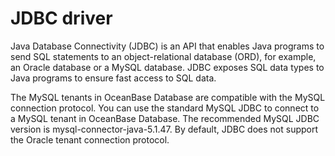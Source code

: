 JDBC driver 
================================



Java Database Connectivity (JDBC) is an API that enables Java programs to send SQL statements to an object-relational database (ORD), for example, an Oracle database or a MySQL database. JDBC exposes SQL data types to Java programs to ensure fast access to SQL data. 

The MySQL tenants in OceanBase Database are compatible with the MySQL connection protocol. You can use the standard MySQL JDBC to connect to a MySQL tenant in OceanBase Database. The recommended MySQL JDBC version is mysql-connector-java-5.1.47. By default, JDBC does not support the Oracle tenant connection protocol.
